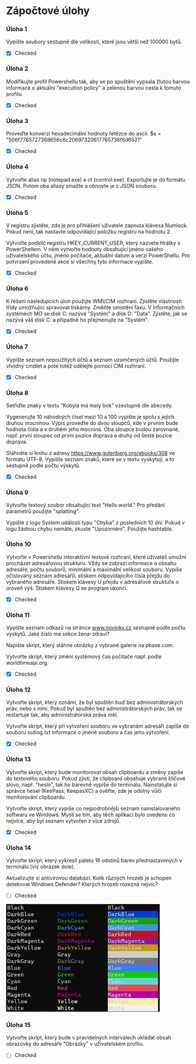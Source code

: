 # Zápočtové úlohy

### Úloha 1
Vypište soubory sestupně dle velikosti, které jsou větší než 100000 bytů.
- [x] Checked

### Úloha 2
Modifikujte profil Powershellu tak, aby se po spuštění vypsala žlutou barvou informace o aktuální "execution policy" a zelenou barvou cesta k tomuto profilu.
- [x] Checked

### Úloha 3
Proveďte konverzi hexadecimální hodnoty řetězce do ascii.
$s = "506f7765727368656c6c20697320617765736f6d6521"
- [x] Checked

### Úloha 4
Vytvořte alias np (notepad.exe) a ct (control.exe). Exportujte je do formátu JSON. Potom oba aliasy smažte a obnovte je z JSON souboru.
- [x] Checked


### Úloha 5
V registru zjistěte, zda je pro přihlášení uživatele zapnuta klávesa Numlock. Pokud není, tak nastavte odpovídající položku registru na hodnotu 2.

Vytvořte podklíč registru HKEY_CURRENT_USER, který nazvete Hrátky s PowerShellem. V něm vytvořte hodnoty obsahující jméno vašeho uživatelského účtu, jméno počítače, aktuální datum a verzi PowerShellu. Pro potvrzení provedené akce si všechny tyto informace vypište. 
- [x] Checked


### Úloha 6
K řešení následujících úloh použijte WMI/CIM rozhraní. Zjistěte vlastnosti třídy umožňující spravovat tiskárny. Změňte umístění faxu. V informačních systémech MO se disk C: nazývá "Systém" a disk D: "Data". Zjistěte, jak se nazývá váš disk C: a případně ho přejmenujte na "Systém".
- [x] Checked


### Úloha 7
Vypište seznam nepoužitých účtů a seznam uzamčených účtů.
Použijte vhodný cmdlet a poté totéž udělejte pomocí CIM rozhraní.
- [x] Checked


### Úloha 8
Setřiďte znaky v textu “Kobyla má malý bok” vzestupně dle abecedy.

Vygenerujte 10 náhodných čísel mezi 10 a 100 vypište je spolu s jejich druhou mocninou. Výpis proveďte do dvou sloupců, kde v prvním bude hodnota čísla a v druhém jeho mocnina. Oba sloupce budou zarovnané, např. první sloupec od první pozice doprava a druhý od šesté pozice doprava.

Stáhněte si knihu z adresy https://www.gutenberg.org/ebooks/308 ve formátu UTF-8. Vypište seznam znaků, které se v textu vyskytují, a to sestupně podle počtu výskytů.
- [x] Checked

### Úloha 9
Vytvořte textový soubor obsahující text "Hello world." Pro předání parametrů použijte "splatting".

Vypište z logu System události typu "Chyba" z posledních 10 dní. Pokud v logu žádnou chybu nemáte, zkuste "Upozornění". Použijte hashtable.

### Úloha 10
Vytvořte v Powershellu interaktivní textové rozhraní, které uživateli umožní procházet adresářovou strukturu.
Vždy se zobrazí informace o obsahu adresáře, počtu souborů, minimální a maximální velikost souboru.
Vypíše očíslovaný seznam adresářů, stiskem odpovídajícího čísla přejdu do vybraného adresáře.
Stiskem klávesy U přejdu v adresářové struktuře o úroveň výš.
Stiskem klávesy Q se program ukončí. 
- [x] Checked


### Úloha 11
Vypište seznam odkazů na stránce www.novinky.cz sestupně podle počtu výskytů. Jaké číslo má sekce žena-zdraví?

Napište skript, který stáhne obrázky z vybrané galerie na pbase.com.

Vytvořte skript, který změní systémový čas počítače např. podle worldtimeapi.org.
- [x] Checked

### Úloha 12
Vytvořte skript, který oznámí, že byl spuštěn buď bez administrátorských práv, nebo s nimi. Pokud byl spuštěn bez administrátorských práv, tak se restartuje tak, aby administrátorská práva měl.

Vytvořte skript, který při vytvoření souboru ve vybraném adresáři zapíše do souboru outlog.txt informace o jméně souboru a čas jeho vytvoření. 
- [x] Checked


### Úloha 13
Vytvořte skript, který bude monitorovat obsah clipboardu a změny zapíše do textového souboru. Pokud zjistí, že clipboard obsahuje vybrané klíčové slovo, např. "heslo", tak ho barevně vypíše do terminálu.
Nainstalujte si správce hesel (KeePass, KeepasXC) a ověřte, zde je odolný vůči monitorování clipboardu.

Vytvořte skript, který vypíše co nejpodrobnější seznam nainstalovaného softwaru ve Windows. Myslí se tím, aby těch aplikací bylo uvedeno co nejvíce, aby byl seznam vytvořen z více zdrojů.
- [x] Checked

### Úloha 14
Vytvořte skript, který vykreslí paletu 16 odstínů barev přednastavených v terminálu (viz obrázek dole).

Aktualizujte si antivirovou databázi. Kolik různých hrozeb je schopen detekovat Windows Defender? Kterých hrozeb rozezná nejvíc?  
- [ ] Checked
<img src="Untitled.png" width="420"/>

### Úloha 15
Vytvořte skript, který bude v pravidelných intervalech ukládat obsah obrazovky do adresáře "Obrázky" v uživatelském profilu.
- [ ] Checked